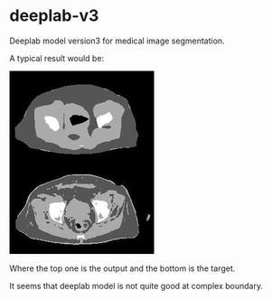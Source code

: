 # deeplab-v3
Deeplab model version3 for medical image segmentation. 

A typical result would be:

![Alt text](./results/out72.jpg)

Where the top one is the output and the bottom is the target.

It seems that deeplab model is not quite good at complex boundary.
